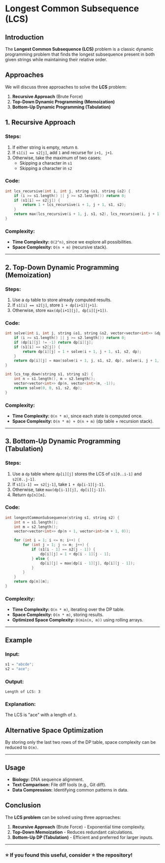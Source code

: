 # Longest Common Subsequence (LCS)

## Introduction
The **Longest Common Subsequence (LCS)** problem is a classic dynamic programming problem that finds the longest subsequence present in both given strings while maintaining their relative order.

## Approaches
We will discuss three approaches to solve the **LCS** problem:
1. **Recursive Approach** (Brute Force)
2. **Top-Down Dynamic Programming (Memoization)**
3. **Bottom-Up Dynamic Programming (Tabulation)**

## 1. Recursive Approach
### Steps:
1. If either string is empty, return `0`.
2. If `s1[i] == s2[j]`, add `1` and recurse for `i+1, j+1`.
3. Otherwise, take the maximum of two cases:
   - Skipping a character in `s1`
   - Skipping a character in `s2`

### Code:
```cpp
int lcs_recursive(int i, int j, string &s1, string &s2) {
    if (i >= s1.length() || j >= s2.length()) return 0;
    if (s1[i] == s2[j]) {
        return 1 + lcs_recursive(i + 1, j + 1, s1, s2);
    }
    return max(lcs_recursive(i + 1, j, s1, s2), lcs_recursive(i, j + 1, s1, s2));
}
```
### Complexity:
- **Time Complexity:** `O(2^n)`, since we explore all possibilities.
- **Space Complexity:** `O(n + m)` (recursive stack).

---

## 2. Top-Down Dynamic Programming (Memoization)
### Steps:
1. Use a `dp` table to store already computed results.
2. If `s1[i] == s2[j]`, store `1 + dp[i+1][j+1]`.
3. Otherwise, store `max(dp[i+1][j], dp[i][j+1])`.

### Code:
```cpp
int solve(int i, int j, string &s1, string &s2, vector<vector<int>> &dp) {
    if (i >= s1.length() || j >= s2.length()) return 0;
    if (dp[i][j] != -1) return dp[i][j];
    if (s1[i] == s2[j]) {
        return dp[i][j] = 1 + solve(i + 1, j + 1, s1, s2, dp);
    }
    return dp[i][j] = max(solve(i + 1, j, s1, s2, dp), solve(i, j + 1, s1, s2, dp));
}

int lcs_top_down(string s1, string s2) {
    int n = s1.length(), m = s2.length();
    vector<vector<int>> dp(n, vector<int>(m, -1));
    return solve(0, 0, s1, s2, dp);
}
```
### Complexity:
- **Time Complexity:** `O(n * m)`, since each state is computed once.
- **Space Complexity:** `O(n * m) + O(n + m)` (dp table + recursion stack).

---

## 3. Bottom-Up Dynamic Programming (Tabulation)
### Steps:
1. Use a `dp` table where `dp[i][j]` stores the LCS of `s1[0..i-1]` and `s2[0..j-1]`.
2. If `s1[i-1] == s2[j-1]`, take `1 + dp[i-1][j-1]`.
3. Otherwise, take `max(dp[i-1][j], dp[i][j-1])`.
4. Return `dp[n][m]`.

### Code:
```cpp
int longestCommonSubsequence(string s1, string s2) {
    int n = s1.length();
    int m = s2.length();
    vector<vector<int>> dp(n + 1, vector<int>(m + 1, 0));

    for (int i = 1; i <= n; i++) {
        for (int j = 1; j <= m; j++) {
            if (s1[i - 1] == s2[j - 1]) {
                dp[i][j] = 1 + dp[i - 1][j - 1];
            } else {
                dp[i][j] = max(dp[i - 1][j], dp[i][j - 1]);
            }
        }
    }
    return dp[n][m];
}
```
### Complexity:
- **Time Complexity:** `O(n * m)`, iterating over the DP table.
- **Space Complexity:** `O(n * m)`, storing results.
- **Optimized Space Complexity:** `O(min(n, m))` using rolling arrays.

---

## Example
### **Input:**
```cpp
s1 = "abcde";
s2 = "ace";
```
### **Output:**
```
Length of LCS: 3
```
### **Explanation:**
The LCS is "ace" with a length of `3`.

## Alternative Space Optimization
By storing only the last two rows of the DP table, space complexity can be reduced to `O(m)`.

---
## Usage
- **Biology:** DNA sequence alignment.
- **Text Comparison:** File diff tools (e.g., Git diff).
- **Data Compression:** Identifying common patterns in data.

## Conclusion
The **LCS problem** can be solved using three approaches:
1. **Recursive Approach** (Brute Force) - Exponential time complexity.
2. **Top-Down Memoization** - Reduces redundant calculations.
3. **Bottom-Up DP (Tabulation)** - Efficient and preferred for larger inputs.

---
### ⭐ If you found this useful, consider ⭐ the repository!

